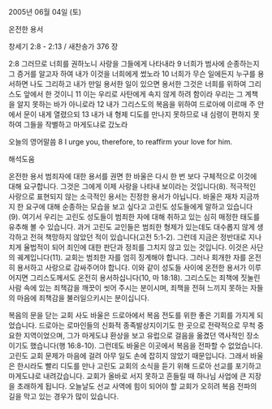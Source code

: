 2005년 06월 04일 (토)

온전한 용서



창세기 2:8 - 2:13 / 새찬송가 376 장


2:8 그러므로 너희를 권하노니 사랑을 그들에게 나타내라 9 너희가 범사에 순종하는지 그 증거를 알고자 하여 내가 이것을 너희에게 썼노라 10 너희가 무슨 일에든지 누구를 용서하면 나도 그리하고 내가 만일 용서한 일이 있으면 용서한 그것은 너희를 위하여 그리스도 앞에서 한 것이니 11 이는 우리로 사탄에게 속지 않게 하려 함이라 우리는 그 계책을 알지 못하는 바가 아니로라 12 내가 그리스도의 복음을 위하여 드로아에 이르매 주 안에서 문이 내게 열렸으되 13 내가 내 형제 디도를 만나지 못하므로 내 심령이 편하지 못하여 그들을 작별하고 마게도냐로 갔노라 

오늘의 영어말씀 
8 I urge you, therefore, to reaffirm your love for him.

해석도움





온전한 용서 
범죄자에 대한 용서를 권면 한 바울은 다시 한 번 보다 구체적으로 이것에 대해 요구합니다. 그것은 그에게 이제 사랑을 나타내 보이라는 것입니다(8). 적극적인 사랑으로 표현되지 않는 소극적인 용서는 진정한 용서가 아닙니다. 바울은 재차 지금까지 한 요구에 대해 순종하는 모습을 보고 싶다고 고린도 성도들에게 말하고 있습니다(9). 여기서 우리는 고린도 성도들이 범죄한 자에 대해 취하고 있는 심히 매정한 태도를 유추해 볼 수 있습니다. 과거 고린도 교인들은 범죄한 형제가 있는데도 대수롭지 않게 생각하고 전혀 책망하지 않았던 적이 있습니다(고전 5:1-2). 그런데 지금은 정반대로 지나치게 율법적이 되어 죄인에 대한 판단과 정죄를 그치지 않고 있는 것입니다. 이것은 사단의 궤계입니다(11). 교회는 범죄한 자를 엄히 징계해야 합니다. 그러나 회개한 자를 온전히 용서하고 사랑으로 감싸주어야 합니다. 이와 같이 성도들 사이에 온전한 용서가 이루어지면 그리스도께서도 온전히 용서하십니다(10, 마 18:18). 그리스도는 죄책에 짓눌린 사람 속에 있는 죄책감을 깨끗이 씻어 주시는 분이시며, 죄책을 전혀 느끼지 못하는 자들의 마음에 죄책감을 불러일으키시는 분이십니다. 

복음의 문을 닫는 교회 
사도 바울은 드로아에서 복음 전도를 위한 좋은 기회를 가지게 되었습니다. 드로아는 로마인들의 신화적 종족발상지이기도 한 곳으로 전략적으로 무척 중요한 지역이었으며, 그가 마게도냐 환상을 보고 유럽으로 걸음을 옮겼던 역사적인 장소이기도 했습니다(행 16:8-10). 그런데도 바울은 이곳에서 복음을 전파할 수 없었습니다. 고린도 교회 문제가 마음에 걸려 아무 일도 손에 잡히지 않았기 때문입니다. 그래서 바울은 한시라도 빨리 디도를 만나 고린도 교회의 소식을 듣기 위해 드로아 선교를 포기하고 마게도냐로 내려갔습니다. 교회가 올바로 서지 못하고 흔들릴 때 하나님 사업에 큰 지장을 초래하게 됩니다. 오늘날도 선교 사역에 힘이 되어야 할 교회가 오히려 복음 전파의 길을 막고 있는 경우가 많이 있습니다.